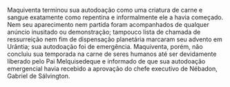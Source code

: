 ﻿Maquiventa terminou sua autodoação como uma criatura de carne e sangue exatamente como repentina e informalmente ele a havia começado. Nem seu aparecimento nem partida foram acompanhados de qualquer anúncio inusitado ou demonstração; tampouco lista de chamada de ressurreição nem fim de dispensação planetária marcaram seu advento em Urântia; sua autodoação foi de emergência. Maquiventa, porém, não concluiu sua temporada na carne de seres humanos até ser devidamente liberado pelo Pai Melquisedeque e informado de que sua autodoação emergencial havia recebido a aprovação do chefe executivo de Nébadon, Gabriel de Sálvington.